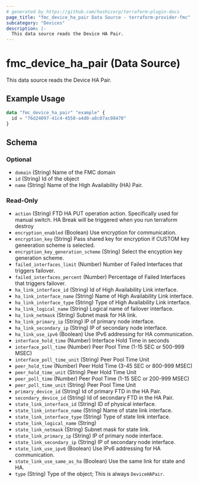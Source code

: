 ```yaml
---
# generated by https://github.com/hashicorp/terraform-plugin-docs
page_title: "fmc_device_ha_pair Data Source - terraform-provider-fmc"
subcategory: "Devices"
description: |-
  This data source reads the Device HA Pair.
---
```


# fmc_device_ha_pair (Data Source)

This data source reads the Device HA Pair.

## Example Usage

```terraform
data "fmc_device_ha_pair" "example" {
  id = "76d24097-41c4-4558-a4d0-a8c07ac08470"
}
```

<!-- schema generated by tfplugindocs -->
## Schema

### Optional

- `domain` (String) Name of the FMC domain
- `id` (String) Id of the object
- `name` (String) Name of the High Availability (HA) Pair.

### Read-Only

- `action` (String) FTD HA PUT operation action. Specifically used for manual switch. HA Break will be triggered when you run terraform destroy
- `encryption_enabled` (Boolean) Use encryption for communication.
- `encryption_key` (String) Pass shared key for encryption if CUSTOM key geneeration scheme is selected.
- `encryption_key_generation_scheme` (String) Select the encyption key generation scheme.
- `failed_interfaces_limit` (Number) Number of Failed Interfaces that triggers failover.
- `failed_interfaces_percent` (Number) Percentage of Failed Interfaces that triggers failover.
- `ha_link_interface_id` (String) Id of High Availability Link interface.
- `ha_link_interface_name` (String) Name of High Availability Link interface.
- `ha_link_interface_type` (String) Type of High Availability Link interface.
- `ha_link_logical_name` (String) Logical name of failover interface.
- `ha_link_netmask` (String) Subnet mask for HA link.
- `ha_link_primary_ip` (String) IP of primary node interface.
- `ha_link_secondary_ip` (String) IP of secondary node interface.
- `ha_link_use_ipv6` (Boolean) Use IPv6 addressing for HA communication.
- `interface_hold_time` (Number) Interface Hold Time in seconds
- `interface_poll_time` (Number) Peer Pool Time (1-15 SEC or 500-999 MSEC)
- `interface_poll_time_unit` (String) Peer Pool Time Unit
- `peer_hold_time` (Number) Peer Hold Time (3-45 SEC or 800-999 MSEC)
- `peer_hold_time_unit` (String) Peer Hold Time Unit
- `peer_poll_time` (Number) Peer Pool Time (1-15 SEC or 200-999 MSEC)
- `peer_poll_time_unit` (String) Peer Pool Time Unit
- `primary_device_id` (String) Id of primary FTD in the HA Pair.
- `secondary_device_id` (String) Id of secondary FTD in the HA Pair.
- `state_link_interface_id` (String) ID of physical interface.
- `state_link_interface_name` (String) Name of state link interface.
- `state_link_interface_type` (String) Type of state link interface.
- `state_link_logical_name` (String)
- `state_link_netmask` (String) Subnet mask for state link.
- `state_link_primary_ip` (String) IP of primary node interface.
- `state_link_secondary_ip` (String) IP of secondary node interface.
- `state_link_use_ipv6` (Boolean) Use IPv6 addressing for HA communication.
- `state_link_use_same_as_ha` (Boolean) Use the same link for state and HA.
- `type` (String) Type of the object; This is always `DeviceHAPair`.
